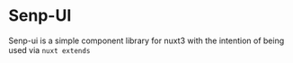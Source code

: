 # Senp-UI

Senp-ui is a simple component library for nuxt3 with the intention of being used via `nuxt extends`